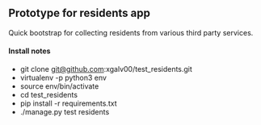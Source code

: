 ## Prototype for residents app

Quick bootstrap for collecting residents from various third party services.

#### Install notes

- git clone git@github.com:xgalv00/test_residents.git
- virtualenv -p python3 env
- source env/bin/activate
- cd test_residents
- pip install -r requirements.txt
- ./manage.py test residents
